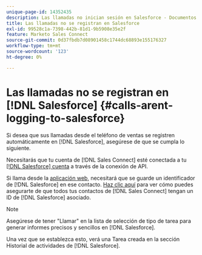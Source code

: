 ```yaml
---
unique-page-id: 14352435
description: Las llamadas no inician sesión en Salesforce - Documentos de Marketo - Documentación del producto
title: Las llamadas no se registran en Salesforce
exl-id: 99528c1a-7398-442b-81d1-9b5908e35e2f
feature: Marketo Sales Connect
source-git-commit: 0d37fbdb7d08901458c1744dc68893e155176327
workflow-type: tm+mt
source-wordcount: '123'
ht-degree: 0%

---
```


# Las llamadas no se registran en [!DNL Salesforce] {#calls-arent-logging-to-salesforce}

Si desea que sus llamadas desde el teléfono de ventas se registren automáticamente en [!DNL Salesforce], asegúrese de que se cumpla lo siguiente.

Necesitarás que tu cuenta de [!DNL Sales Connect] esté conectada a tu [[!DNL Salesforce] cuenta](/help/marketo/product-docs/marketo-sales-connect/crm/salesforce-integration/connect-your-sales-connect-account-to-salesforce.md) a través de la conexión de API.

Si llama desde la [aplicación web](https://toutapp.com/login), necesitará que se guarde un identificador de [!DNL Salesforce] en ese contacto. [Haz clic aquí](/help/marketo/product-docs/marketo-sales-connect/crm/salesforce-customization/import-a-salesforce-id-into-sales-connect.md) para ver cómo puedes asegurarte de que todos tus contactos de [!DNL Sales Connect] tengan un ID de [!DNL Salesforce] asociado.

>[!NOTE]
>
>Asegúrese de tener &quot;Llamar&quot; en la lista de selección de tipo de tarea para generar informes precisos y sencillos en [!DNL Salesforce].

Una vez que se establezca esto, verá una Tarea creada en la sección Historial de actividades de [!DNL Salesforce].
